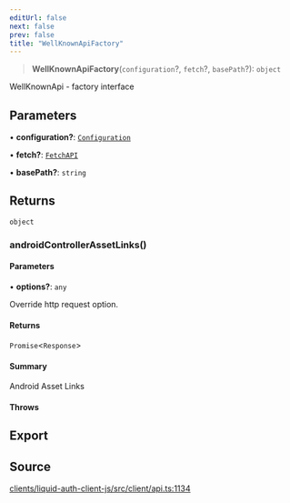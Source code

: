 ```yaml
---
editUrl: false
next: false
prev: false
title: "WellKnownApiFactory"
---
```


> **WellKnownApiFactory**(`configuration`?, `fetch`?, `basePath`?): `object`

WellKnownApi - factory interface

## Parameters

• **configuration?**: [`Configuration`](/reference/typescript/auth/client/classes/configuration/)

• **fetch?**: [`FetchAPI`](/reference/typescript/auth/client/interfaces/fetchapi/)

• **basePath?**: `string`

## Returns

`object`

### androidControllerAssetLinks()

#### Parameters

• **options?**: `any`

Override http request option.

#### Returns

`Promise`\<`Response`\>

#### Summary

Android Asset Links

#### Throws

## Export

## Source

[clients/liquid-auth-client-js/src/client/api.ts:1134](https://github.com/algorandfoundation/liquid-auth/blob/8878aa0007608386baa019f80c46f90dd8baec70/clients/liquid-auth-client-js/src/client/api.ts#L1134)
